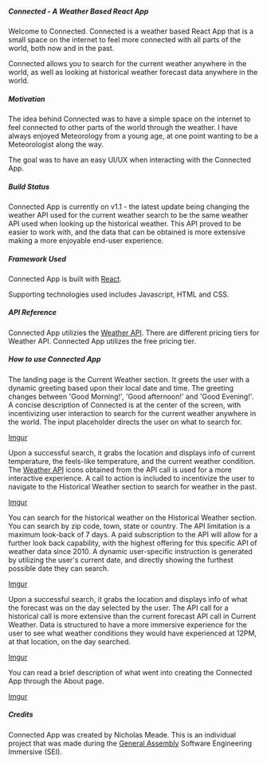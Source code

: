 ##### Connected - A Weather Based React App

Welcome to Connected. Connected is a weather based React App that is a small space on the internet to feel more connected with all parts of the world, both now and in the past.

Connected allows you to search for the current weather anywhere in the world, as well as looking at historical weather forecast data anywhere in the world.

##### Motivation

The idea behind Connected was to have a simple space on the internet to feel connected to other parts of the world through the weather. I have always enjoyed Meteorology from a young age, at one point wanting to be a Meteorologist along the way.

The goal was to have an easy UI/UX when interacting with the Connected App.

##### Build Status

Connected App is currently on v1.1 - the latest update being changing the weather API used for the current weather search to be the same weather API used when looking up the historical weather. This API proved to be easier to work with, and the data that can be obtained is more extensive making a more enjoyable end-user experience.

##### Framework Used

Connected App is built with [React](https://reactjs.org/).

Supporting technologies used includes Javascript, HTML and CSS.

##### API Reference

Connected App utilizies the [Weather API](https://www.weatherapi.com/). There are different pricing tiers for Weather API. Connected App utilizes the free pricing tier.

##### How to use Connected App

The landing page is the Current Weather section. It greets the user with a dynamic greeting based upon their local date and time. The greeting changes between 'Good Morning!', 'Good afternoon!' and 'Good Evening!'. A concise description of Connected is at the center of the screen, with incentivizing user interaction to search for the current weather anywhere in the world. The input placeholder directs the user on what to search for.

[Imgur](https://i.imgur.com/iw9GBAC.png)

Upon a successful search, it grabs the location and displays info of current temperature, the feels-like temperature, and the current weather condition. The [Weather API](https://www.weatherapi.com/) icons obtained from the API call is used for a more interactive experience. A call to action is included to incentivize the user to navigate to the Historical Weather section to search for weather in the past.

[Imgur](https://i.imgur.com/P2nQokB.png)

You can search for the historical weather on the Historical Weather section. You can search by zip code, town, state or country. The API limitation is a maximum look-back of 7 days. A paid subscription to the API will allow for a further look back capability, with the highest offering for this specific API of weather data since 2010. A dynamic user-specific instruction is generated by utilizing the user's current date, and directly showing the furthest possible date they can search.

[Imgur](https://i.imgur.com/Ukpkcem.png)

Upon a successful search, it grabs the location and displays info of what the forecast was on the day selected by the user. The API call for a historical call is more extensive than the current forecast API call in Current Weather. Data is structured to have a more immersive experience for the user to see what weather conditions they would have experienced at 12PM, at that location, on the day searched.

[Imgur](https://i.imgur.com/m2l3uSl.png)

You can read a brief description of what went into creating the Connected App through the About page.

[Imgur](https://i.imgur.com/QbAiRjY.png)

##### Credits

Connected App was created by Nicholas Meade. This is an individual project that was made during the [General Assembly](https://generalassemb.ly/) Software Engineering Immersive (SEI).